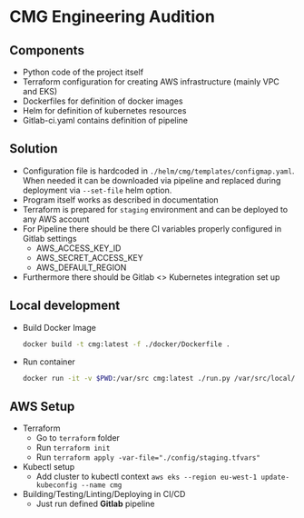 # CMG Engineering Audition

## Components

- Python code of the project itself
- Terraform configuration for creating AWS infrastructure (mainly VPC and EKS)
- Dockerfiles for definition of docker images
- Helm for definition of kubernetes resources
- Gitlab-ci.yaml contains definition of pipeline

## Solution

- Configuration file is hardcoded in `./helm/cmg/templates/configmap.yaml`. When needed it can be downloaded via pipeline and replaced during deployment via `--set-file` helm option.
- Program itself works as described in documentation
- Terraform is prepared for `staging` environment and can be deployed to any AWS account
- For Pipeline there should be there CI variables properly configured in Gitlab settings
  - AWS_ACCESS_KEY_ID
  - AWS_SECRET_ACCESS_KEY
  - AWS_DEFAULT_REGION
- Furthermore there should be Gitlab <> Kubernetes integration set up

## Local development

- Build Docker Image
    ```bash
    docker build -t cmg:latest -f ./docker/Dockerfile .
    ```
- Run container
    ```bash
    docker run -it -v $PWD:/var/src cmg:latest ./run.py /var/src/local/input.log
    ```
  
## AWS Setup

- Terraform
  - Go to `terraform` folder
  - Run `terraform init`
  - Run `terraform apply -var-file="./config/staging.tfvars"`
- Kubectl setup
  - Add cluster to kubectl context `aws eks --region eu-west-1 update-kubeconfig --name cmg`
- Building/Testing/Linting/Deploying in CI/CD
  - Just run defined **Gitlab** pipeline
